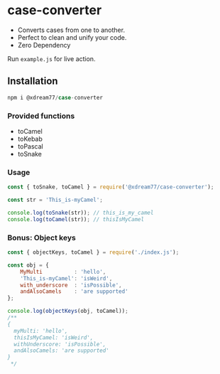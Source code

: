 # case-converter

- Converts cases from one to another. 
- Perfect to clean and unify your code. 
- Zero Dependency

Run `example.js` for live action.

## Installation
```Javascript
npm i @xdream77/case-converter
```

### Provided functions

- toCamel
- toKebab
- toPascal
- toSnake

### Usage
```Javascript
const { toSnake, toCamel } = require('@xdream77/case-converter');

const str = 'This_is-myCamel';

console.log(toSnake(str)); // this_is_my_camel
console.log(toCamel(str)); // thisIsMyCamel

```

### Bonus: Object keys
```Javascript
const { objectKeys, toCamel } = require('./index.js');

const obj = {
    MyMulti          : 'hello',
    'This_is-myCamel': 'isWeird',
    with_underscore  : 'isPossible',
    andAlsoCamels    : 'are supported'
};

console.log(objectKeys(obj, toCamel));
/**
{
  myMulti: 'hello',
  thisIsMyCamel: 'isWeird',
  withUnderscore: 'isPossible',
  andAlsoCamels: 'are supported'
}
 */
```
